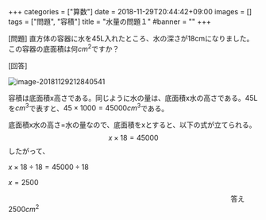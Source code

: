 +++
categories = ["算数"]
date = 2018-11-29T20:44:42+09:00
images = []
tags = ["問題", "容積"]
title = "水量の問題１"
#banner = ""
+++

[問題] 直方体の容器に水を45L入れたところ、水の深さが18cmになりました。この容器の底面積は何$cm^2$ですか？

[回答]

<!--more-->

![image-20181129212840541](/images/image-20181129212840541.png)

容積は底面積x高さである。同じように水の量は、底面積x水の高さである。45Lを$cm^3$で表すと、$45\times1000=45000cm^3$である。

底面積x水の高さ=水の量なので、底面積をxとすると、以下の式が立てられる。
$$
x \times 18 =45000
$$
したがって、

$x\times18\div18=45000\div18$

$x=2500$

　　　　　　　　　　　　　　　　　　　　　　　　　　　　　　　　答え $2500cm^2$

